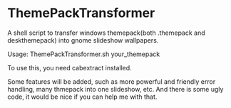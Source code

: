 # ThemePackTransformer

A shell script to transfer windows themepack(both .themepack and deskthemepack) into gnome slideshow wallpapers.

Usage: ThemePackTransformer.sh your_themepack

To use this, you need cabextract installed.

Some features will be added, such as more powerful and friendly error handling, many thmepack into one slideshow, etc. And there is some ugly code, it would be nice if you can help me with that.